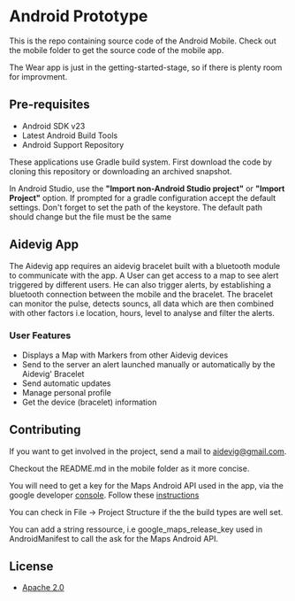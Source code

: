 # Android Prototype

This is the repo containing source code of the Android Mobile. Check out the mobile folder to get the source code of the mobile app.

The Wear app is just in the getting-started-stage, so if there is plenty room for improvment. 

## Pre-requisites 

* Android SDK v23
* Latest Android Build Tools
* Android Support Repository

These applications use Gradle build system.
First download the code by cloning this repository or downloading an archived snapshot.


In Android Studio, use the **"Import non-Android Studio project"** or **"Import Project"** option. If prompted for a gradle configuration accept the default settings.
Don't forget to set the path of the keystore. The default path should change but the file must be the same

## Aidevig App

The Aidevig app requires an aidevig bracelet built with a bluetooth module to communicate with the app. 
A User can get access to a map to see alert triggered by different users. He can also trigger alerts, by establishing a bluetooth connection between the mobile and the bracelet.
The bracelet can monitor the pulse, detects souncs, all data which are then combined with other factors i.e location, hours, level to analyse and filter the alerts.

### User Features 

* Displays a Map with Markers from other Aidevig devices
* Send to the server an alert launched manually or automatically by the Aidevig' Bracelet 
* Send automatic updates
* Manage personal profile
* Get the device (bracelet) information

## Contributing 

If you want to get involved in the project, send a mail to aidevig@gmail.com.

Checkout the README.md in the mobile folder as it more concise.

You will need to get a key for the Maps Android API used in the app,  via the google developer [console](https://console.developers.google.com).
Follow these [instructions](https://developers.google.com/maps/documentation/android-api/signup)
  
You can check in File -> Project Structure if the the build types are well set.

You can add a string ressource, i.e google_maps_release_key used in AndroidManifest to call the ask for the Maps Android API.

## License

* [Apache 2.0](http://www.apache.org/licenses/LICENSE-2.0)
